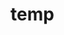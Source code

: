 # temp













































































































































































































































